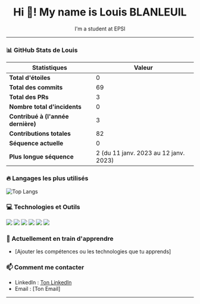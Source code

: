 <!--
**HakiosR/HakiosR** is a ✨ _special_ ✨ repository because its `README.md` (this file) appears on your GitHub profile.

Here are some ideas to get you started:

- 🔭 I’m currently working on ...
- 🌱 I’m currently learning ...
- 👯 I’m looking to collaborate on ...
- 🤔 I’m looking for help with ...
- 💬 Ask me about ...
- 📫 How to reach me: ...
- 😄 Pronouns: ...
- ⚡ Fun fact: ...
-->

<h1 align="center">Hi 👋! My name is Louis BLANLEUIL</h1>
<p align="center">I'm a student at EPSI</p>

---

### 📊 GitHub Stats de Louis
| Statistiques | Valeur |
| ----------- | ----------- |
| **Total d'étoiles** | 0 |
| **Total des commits** | 69 |
| **Total des PRs** | 3 |
| **Nombre total d'incidents** | 0 |
| **Contribué à (l'année dernière)** | 3 |
| **Contributions totales** | 82 |
| **Séquence actuelle** | 0 |
| **Plus longue séquence** | 2 (du 11 janv. 2023 au 12 janv. 2023) |

### 🔥 Langages les plus utilisés
![Top Langs](https://github-readme-stats.vercel.app/api/top-langs/?username=HakiosR&layout=compact&langs_count=8&theme=dark)

### 💻 Technologies et Outils
<p>
  <img src="https://img.shields.io/badge/-JavaScript-000?&logo=JavaScript"/>
  <img src="https://img.shields.io/badge/-PHP-000?&logo=PHP"/>
  <img src="https://img.shields.io/badge/-HTML5-000?&logo=HTML5"/>
  <img src="https://img.shields.io/badge/-CSS3-000?&logo=CSS3"/>
  <img src="https://img.shields.io/badge/-PostgreSQL-000?&logo=PostgreSQL"/>
  <img src="https://img.shields.io/badge/-Python-000?&logo=Python"/>
  <!-- Ajoute plus de badges selon les technologies que tu utilises -->
</p>

### 🌱 Actuellement en train d'apprendre
- [Ajouter les compétences ou les technologies que tu apprends]

### 📫 Comment me contacter
- LinkedIn : [Ton LinkedIn](https://www.linkedin.com/)
- Email : [Ton Email]

---
